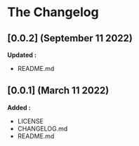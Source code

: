 # The Changelog

## [0.0.2] (September 11 2022)

**Updated :**

- README.md

## [0.0.1] (March 11 2022)

**Added :**

- LICENSE
- CHANGELOG.md
- README.md

